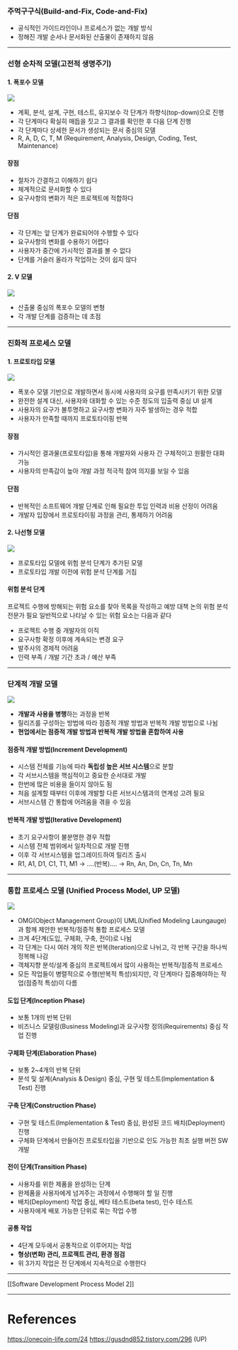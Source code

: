 
### 주먹구구식(Build-and-Fix, Code-and-Fix)

- 공식적인 가이드라인이나 프로세스가 없는 개발 방식
- 정해진 개발 순서나 문서화된 산출물이 존재하지 않음

---
### 선형 순차적 모델(고전적 생명주기)

#### 1. 폭포수 모델

![](images/software-engineering/waterfall-model.png)

- 계획, 분석, 설계, 구현, 테스트, 유지보수 각 단계가 하향식(top-down)으로 진행
- 각 단계마다 확실히 매듭을 짓고 그 결과를 확인한 후 다음 단계 진행
- 각 단계마다 상세한 문서가 생성되는 문서 중심의 모델
- R, A, D, C, T, M (Requirement, Analysis, Design, Coding, Test, Maintenance)

#### 장점
- 절차가 간결하고 이해하기 쉽다
- 체계적으로 문서화할 수 있다
- 요구사항의 변화가 적은 프로젝트에 적합하다

#### 단점
- 각 단계는 앞 단계가 완료되어야 수행할 수 있다
- 요구사항의 변화를 수용하기 어렵다
- 사용자가 중간에 가시적인 결과를 볼 수 없다
- 단계를 거슬러 올라가 작업하는 것이 쉽지 않다

#### 2. V 모델

![](images/software-engineering/v-model.png)

- 산출물 중심의 폭포수 모델의 변형 
- 각 개발 단계를 검증하는 데 초점

---

### 진화적 프로세스 모델

#### 1. 프로토타입 모델

![](images/software-engineering/prototype-model.png)

- 폭포수 모델 기반으로 개발하면서 동시에 사용자의 요구를 만족시키기 위한 모델
- 완전한 설계 대신, 사용자와 대화할 수 있는 수준 정도의 입출력 중심 UI 설계
- 사용자의 요구가 불투명하고 요구사항 변화가 자주 발생하는 경우 적합
- 사용자가 만족할 때까지 프로토타이핑 반복

#### 장점
- 가시적인 결과물(프로토타입)을 통해 개발자와 사용자 간 구체적이고 원활한 대화 가능
- 사용자의 만족감이 높아 개발 과정 적극적 참여 의지를 보일 수 있음
#### 단점
- 반복적인 소프트웨어 개발 단계로 인해 필요한 투입 인력과 비용 산정이 어려움
- 개발자 입장에서 프로토타이핑 과정을 관리, 통제하기 어려움

#### 2. 나선형 모델

![](images/software-engineering/spiral-model.png)

- 프로토타입 모델에 위험 분석 단계가 추가된 모델
- 프로토타입 개발 이전에 위험 분석 단계를 거침

#### 위험 분석 단계
프로젝트 수행에 방해되는 위험 요소를 찾아 목록을 작성하고 예방 대책 논의
위험 분석 전문가 필요
일반적으로 나타날 수 있는 위험 요소는 다음과 같다

- 프로젝트 수행 중 개발자의 이직
- 요구사항 확정 이후에 계속되는 변경 요구
- 발주사의 경제적 어려움
- 인력 부족 / 개발 기간 초과 / 예산 부족

---

### 단계적 개발 모델

![](images/software-engineering/phased-dev-model.png)

- **개발과 사용을 병행**하는 과정을 반복
- 릴리즈를 구성하는 방법에 따라 점증적 개발 방법과 반복적 개발 방법으로 나뉨
- **현업에서는 점증적 개발 방법과 반복적 개발 방법을 혼합하여 사용**

#### 점증적 개발 방법(Increment Development)
- 시스템 전체를 기능에 따라 **독립성 높은 서브 시스템**으로 분할
- 각 서브시스템을 핵심적이고 중요한 순서대로 개발
- 한번에 많은 비용을 들이지 않아도 됨
- 처음 설계할 때부터 이후에 개발할 다른 서브시스템과의 연계성 고려 필요
- 서브시스템 간 통합에 어려움을 겪을 수 있음

#### 반복적 개발 방법(Iterative Development)
- 초기 요구사항이 불분명한 경우 적합
- 시스템 전체 범위에서 일차적으로 개발 진행
- 이후 각 서브시스템을 업그레이드하여 릴리즈 출시
- R1, A1, D1, C1, T1, M1 -> ....(반복).... -> Rn, An, Dn, Cn, Tn, Mn

---

### 통합 프로세스 모델 (Unified Process Model, UP 모델)


![](images/software-engineering/up-model.png)

- OMG(Object Management Group)이 UML(Unified Modeling Laungauge)과 함께 제안한 반복적/점증적 통합 프로세스 모델
- 크게 4단계(도입, 구체화, 구축, 전이)로 나뉨
- 각 단계는 다시 여러 개의 작은 반복(Iteration)으로 나뉘고, 각 반복 구간을 하나씩 정복해 나감
- 객체지향 분석/설계 중심의 프로젝트에서 많이 사용하는 반복적/점증적 프로세스
- 모든 작업들이 병렬적으로 수행(반복적 특성)되지만, 각 단계마다 집중해야하는 작업(점증적 특성)이 다름

#### 도입 단계(Inception Phase)
- 보통 1개의 반복 단위
- 비즈니스 모델링(Business Modeling)과 요구사항 정의(Requirements) 중심 작업 진행

#### 구체화 단계(Elaboration Phase)
- 보통 2~4개의 반복 단위
- 분석 및 설계(Analysis & Design) 중심, 구현 및 테스트(Implementation & Test) 진행

#### 구축 단계(Construction Phase)
- 구현 및 테스트(Implementation & Test) 중심, 완성된 코드 배치(Deployment) 진행
- 구체화 단계에서 만들어진 프로토타입을 기반으로 인도 가능한 최초 실행 버전 SW 개발

#### 전이 단계(Transition Phase)
- 사용자를 위한 제품을 완성하는 단계
- 완제품을 사용자에게 넘겨주는 과정에서 수행해야 할 일 진행
- 배치(Deployment) 작업 중심, 베타 테스트(beta test), 인수 테스트
- 사용자에게 배포 가능한 단위로 묶는 작업 수행

#### 공통 작업 
- 4단계 모두에서 공통적으로 이루어지는 작업
- **형상(변화) 관리, 프로젝트 관리, 환경 점검**
- 위 3가지 작업은 전 단계에서 지속적으로 수행한다


--- 

[[Software Development Process Model 2]]

--- 
# References
https://onecoin-life.com/24
https://gusdnd852.tistory.com/296 (UP)